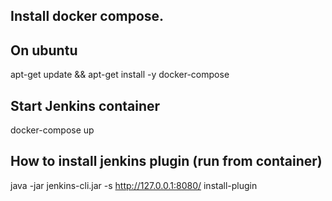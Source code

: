 ## Install docker compose.
## On ubuntu 
apt-get update && apt-get install -y docker-compose

## Start Jenkins container
docker-compose up

## How to install jenkins plugin (run from container)
java -jar jenkins-cli.jar -s http://127.0.0.1:8080/ install-plugin <name>
